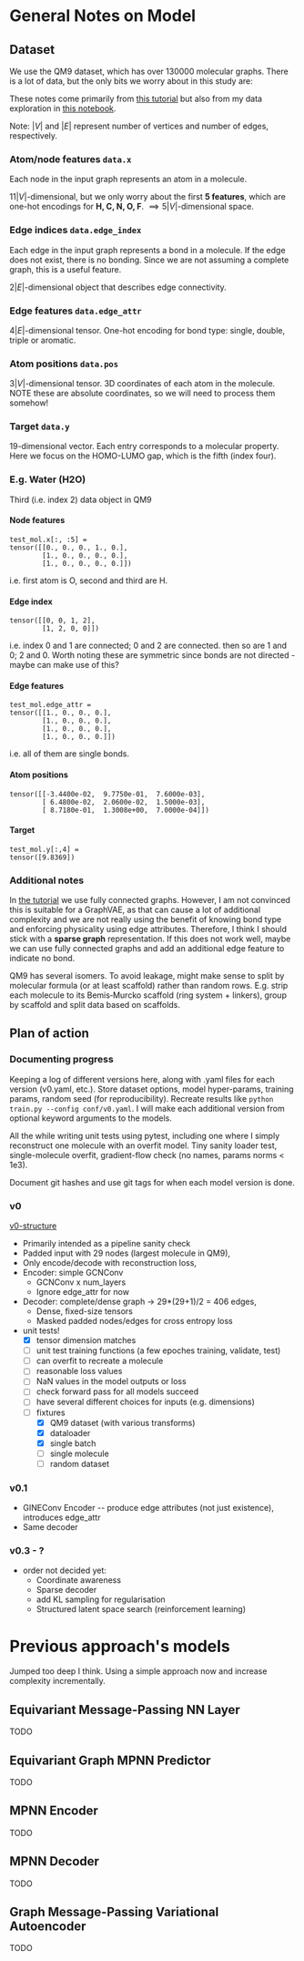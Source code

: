 # General Notes on Model

## Dataset

We use the QM9 dataset, which has over 130000 molecular graphs. There is a lot of data, but the only bits we worry about in this study are:

These notes come primarily from [this tutorial](notebooks/geometric_gnn_101.ipynb) but also from my data exploration in [this notebook](notebooks/01_explore_qm9.ipynb).

Note: $|V|$ and $|E|$ represent number of vertices and number of edges, respectively.

### Atom/node features `data.x`

Each node in the input graph represents an atom in a molecule.

$11|V|$-dimensional, but we only worry about the first **5 features**, which are one-hot encodings for **H, C, N, O, F**. $\implies 5|V|$-dimensional space.

### Edge indices `data.edge_index`

Each edge in the input graph represents a bond in a molecule. If the edge does not exist, there is no bonding. Since we are not assuming a complete graph, this is a useful feature.

$2|E|$-dimensional object that describes edge connectivity.

### Edge features `data.edge_attr`

$4|E|$-dimensional tensor. One-hot encoding for bond type: single, double, triple or aromatic.

### Atom positions `data.pos`

$3|V|$-dimensional tensor. 3D coordinates of each atom in the molecule. NOTE these are absolute coordinates, so we will need to process them somehow!

### Target `data.y`

$19$-dimensional vector. Each entry corresponds to a molecular property. Here we focus on the HOMO-LUMO gap, which is the fifth (index four).

### E.g. Water (H2O)

Third (i.e. index 2) data object in QM9

#### Node features
```
test_mol.x[:, :5] =
tensor([[0., 0., 0., 1., 0.],
        [1., 0., 0., 0., 0.],
        [1., 0., 0., 0., 0.]])
```

i.e. first atom is O, second and third are H.

#### Edge index
```
tensor([[0, 0, 1, 2],
        [1, 2, 0, 0]])
```

i.e. index 0 and 1 are connected; 0 and 2 are connected.
     then so are 1 and 0; 2 and 0.
     Worth noting these are symmetric since bonds are not directed
     - maybe can make use of this?

#### Edge features

```
test_mol.edge_attr =
tensor([[1., 0., 0., 0.],
        [1., 0., 0., 0.],
        [1., 0., 0., 0.],
        [1., 0., 0., 0.]])
```

i.e. all of them are single bonds.

#### Atom positions

```
tensor([[-3.4400e-02,  9.7750e-01,  7.6000e-03],
        [ 6.4800e-02,  2.0600e-02,  1.5000e-03],
        [ 8.7180e-01,  1.3008e+00,  7.0000e-04]])
```

#### Target

```
test_mol.y[:,4] =
tensor([9.8369])
```

### Additional notes

In [the tutorial](notebooks/geometric_gnn_101.ipynb) we use fully connected graphs. However, I am not convinced this is suitable for a GraphVAE, as that can cause a lot of additional complexity and we are not really using the benefit of knowing bond type and enforcing physicality using edge attributes. Therefore, I think I should stick with a **sparse graph** representation. If this does not work well, maybe we can use fully connected graphs and add an additional edge feature to indicate no bond.

QM9 has several isomers. To avoid leakage, might make sense to split by molecular formula (or at least scaffold) rather than random rows. E.g. strip each molecule to its Bemis‑Murcko scaffold (ring system + linkers), group by scaffold and split data based on scaffolds.

## Plan of action

### Documenting progress

Keeping a log of different versions here, along with .yaml files for each version (v0.yaml, etc.). Store dataset options, model hyper-params, training params, random seed (for reproducibility). Recreate results like `python train.py --config conf/v0.yaml`. I will make each additional version from optional keyword arguments to the models.

All the while writing unit tests using pytest, including one where I simply reconstruct one molecule with an overfit model. Tiny sanity loader test, single-molecule overfit, gradient-flow check (no names, params norms < 1e3).

Document git hashes and use git tags for when each model version is done.

### v0

[v0-structure](v0.pdf)

 - Primarily intended as a pipeline sanity check
 - Padded input with 29 nodes (largest molecule in QM9),
 - Only encode/decode with reconstruction loss,
 - Encoder: simple GCNConv
   - GCNConv x num_layers
   - Ignore edge_attr for now
 - Decoder: complete/dense graph -> 29*(29+1)/2 = 406 edges,
   - Dense, fixed-size tensors
   - Masked padded nodes/edges for cross entropy loss
 - unit tests!
   - [x] tensor dimension matches
   - [ ] unit test training functions (a few epoches training, validate, test)
   - [ ] can overfit to recreate a molecule
   - [ ] reasonable loss values
   - [ ] NaN values in the model outputs or loss
   - [ ] check forward pass for all models succeed
   - [ ] have several different choices for inputs (e.g. dimensions)
   - [ ] fixtures
     - [x] QM9 dataset (with various transforms)
     - [x] dataloader
     - [x] single batch
     - [ ] single molecule
     - [ ] random dataset

### v0.1

 - GINEConv Encoder -- produce edge attributes (not just existence), introduces edge_attr
 - Same decoder

### v0.3 - ?

 - order not decided yet:
   - Coordinate awareness
   - Sparse decoder
   - add KL sampling for regularisation
   - Structured latent space search (reinforcement learning)


# Previous approach's models
Jumped too deep I think. Using a simple approach now and increase complexity incrementally.

## Equivariant Message-Passing NN Layer

TODO

## Equivariant Graph MPNN Predictor

TODO

## MPNN Encoder

TODO

## MPNN Decoder

TODO

## Graph Message-Passing Variational Autoencoder

TODO
